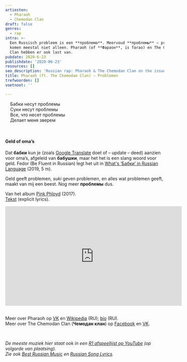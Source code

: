```yaml
---
artiesten:
  - Pharaoh
  - Chemodan Clan
draft: false
genres:
  - rap
intro: >-
  Een Russisch probleem is een **проблема**. Meervoud **проблемы** – problemen
  komen meestal niet alleen. Pharaoh (of **Фараон**, is farao) en The Chemodan
  Clan hebben er ook last van. 
pubdate: 2020-6-23
publishdate: '2020-06-23'
resources: []
seo_description: 'Russian rap: Pharaoh & The Chemodan Clan on the issue of trouble.'
title: Pharaoh (ft. The Chemodan Clan) – Problemen
trefwoorden: []
voetnoot: ''

---
```



  
​&nbsp; &nbsp; Бабки несут проблемы<br/>
&nbsp; &nbsp; Суки несут проблемы<br/> 
&nbsp; &nbsp; Все, что несет проблемы<br/> 
&nbsp; &nbsp; Делает меня зверем

<br/>

  

#### Geld of oma’s

Dat **бабки** kun je (zoals [Google Translate](https://translate.google.nl/#view=home&op=translate&sl=ru&tl=nl&text=%D0%B1%D0%B0%D0%B1%D0%BA%D0%B8) doet of – update – deed) aanzien voor oma’s, afgeleid van **бабушки**, maar het het is een slang woord voor geld. Fedor (Be Fluent in Russian) legt het uit in [What's ‘Бабки’ in Russian Language](https://youtu.be/gUS3LwST7x8) (2019, 5 m).

Geld geeft problemen, *suki* geven problemen, en alles wat problemen geeft, maakt van mij een beest. Nog meer **проблемы** dus.



Van het album [Pink Phloyd](https://open.spotify.com/album/7DTn18bcFCNls94EyPfmFe?si=Vvneq17dSF2sS7DKQB8L_A) (2017). <br/>
[Tekst](https://genius.com/Pharaoh-problems-lyrics) (explicit lyrics).

 

<iframe width="560" height="315" src="https://www.youtube.com/embed/CPAn4V6txyE" frameborder="0" allow="accelerometer; autoplay; encrypted-media; gyroscope; picture-in-picture" allowfullscreen></iframe>

<br/>
<br/>


Meer over Pharaoh op [VK](https://vk.com/pharaoh_exclusive) en [Wikipedia](https://ru.wikipedia.org/wiki/Pharaoh) (RU); [bio](https://uznayvse.ru/znamenitosti/biografiya-reper-faraon.html) (RU). <br/>
Meer over The Chemodan Clan (**Чемодан клан**) op [Facebook](https://www.facebook.com/fangrupthechemodanclan/) en [VK](https://vk.com/chemodan_official).

<br/>

*De meeste muziek hier staat ook in een [R1 afspeellijst op YouTube](https://www.youtube.com/playlist?list=PLeE-zqOrSLhxfIpK2vuUJNCKSzyVBi0yM) (op volgorde van plaatsing).* <br/>
*Zie ook [Best Russian Music](https://www.youtube.com/playlist?list=PLeE-zqOrSLhxTFYDvlwUu4hYby9DojwoD) en [Russian Song Lyrics](https://www.youtube.com/playlist?list=PLeE-zqOrSLhzkRCATzT8__oNifBChVHGK).*



 